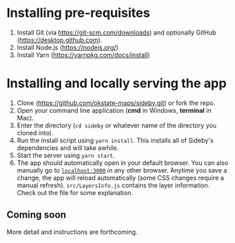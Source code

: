 # Installing pre-requisites
1. Install Git (via https://git-scm.com/downloads) and optionally GitHub (https://desktop.github.com).
2. Install Node.js (https://nodejs.org/)
3. Install Yarn (https://yarnpkg.com/docs/install)

# Installing and locally serving the app
1. Clone (https://github.com/okstate-maps/sideby.git) or fork the repo.
2. Open your command line application (**cmd** in Windows, **terminal** in Mac).
3. Enter the directory (`cd sideby` or whatever name of the directory you cloned into).
4. Run the install script using `yarn install`. This installs all of Sideby's dependencies and will take awhile.
4. Start the server using `yarn start`.
5. The app should automatically open in your default browser. You can also manually go to [`localhost:3000`](localhost:3000) in any other browser. Anytime you save a change, the app will reload automatically (some CSS changes require a manual refresh). `src/LayersInfo.js` contains the layer information. Check out the file for some explanation.

## Coming soon
More detail and instructions are forthcoming. 
